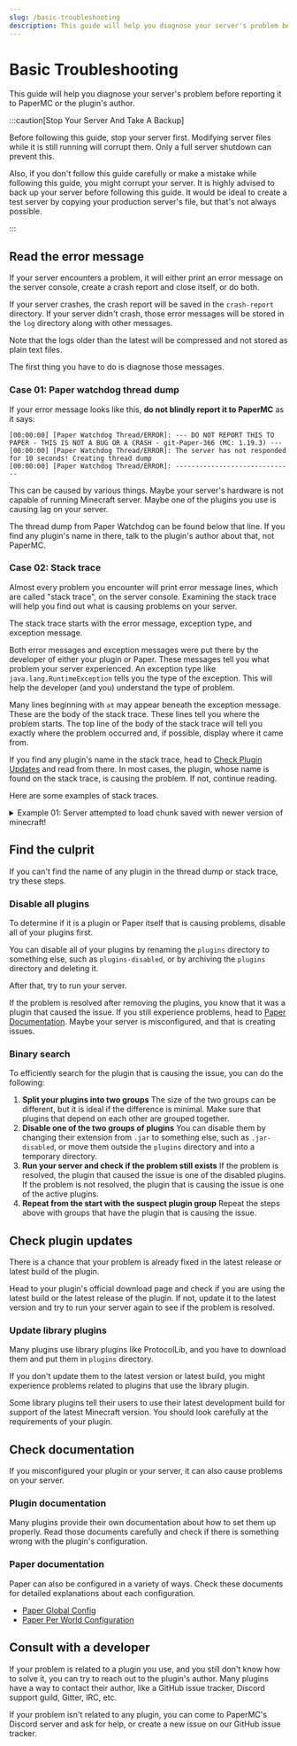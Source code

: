 ```yaml
---
slug: /basic-troubleshooting
description: This guide will help you diagnose your server's problem before reporting it to PaperMC or the plugin's author.
---
```


# Basic Troubleshooting

This guide will help you diagnose your server's problem before reporting it to PaperMC or the plugin's author.

:::caution[Stop Your Server And Take A Backup]

Before following this guide, stop your server first. Modifying server files while it is still running will corrupt them.
Only a full server shutdown can prevent this.

Also, if you don't follow this guide carefully or make a mistake while following this guide, you might corrupt your server. It is highly advised to back up your server before following this guide.
It would be ideal to create a test server by copying your production server's file, but that's not always possible.

:::

## Read the error message

If your server encounters a problem, it will either print an error message on the server console, create a crash report and close itself, or do both.

If your server crashes, the crash report will be saved in the `crash-report` directory.
If your server didn't crash, those error messages will be stored in the `log` directory along with other messages.

Note that the logs older than the latest will be compressed and not stored as plain text files.

The first thing you have to do is diagnose those messages.

### Case 01: Paper watchdog thread dump

If your error message looks like this, **do not blindly report it to PaperMC** as it says:

```
[00:00:00] [Paper Watchdog Thread/ERROR]: --- DO NOT REPORT THIS TO PAPER - THIS IS NOT A BUG OR A CRASH - git-Paper-366 (MC: 1.19.3) ---
[00:00:00] [Paper Watchdog Thread/ERROR]: The server has not responded for 10 seconds! Creating thread dump
[00:00:00] [Paper Watchdog Thread/ERROR]: ------------------------------
```

This can be caused by various things. Maybe your server's hardware is not capable of running Minecraft server. Maybe one of the plugins you use is causing lag on your server.

The thread dump from Paper Watchdog can be found below that line. If you find any plugin's name in there, talk to the plugin's author about that, not PaperMC.

### Case 02: Stack trace

Almost every problem you encounter will print error message lines, which are called "stack trace", on the server console. Examining the stack trace will help you find out what is causing problems on your server.

The stack trace starts with the error message, exception type, and exception message.

Both error messages and exception messages were put there by the developer of either your plugin or Paper. These messages tell you what problem your server experienced.
An exception type like `java.lang.RuntimeException` tells you the type of the exception. This will help the developer (and you) understand the type of problem.

Many lines beginning with `at` may appear beneath the exception message. These are the body of the stack trace. These lines tell you where the problem starts. The top line of the body of the stack trace will tell you exactly where the problem occurred and, if possible, display where it came from.

If you find any plugin's name in the stack trace, head to [Check Plugin Updates](#check-plugin-updates) and read from there. In most cases, the plugin, whose name is found on the stack trace, is causing the problem. If not, continue reading.

Here are some examples of stack traces.

<details>
  <summary>Example 01: Server attempted to load chunk saved with newer version of minecraft!</summary>

```
[00:00:00 WARN]: java.lang.RuntimeException: Server attempted to load chunk saved with newer version of minecraft! 3218 > 3120
```

You tried to load the world generated with a higher version of Minecraft. You cannot do this.
If you don't have any backup of your world before the chunk version update, you must use your updated world with a higher version of Minecraft.

</details>

## Find the culprit

If you can't find the name of any plugin in the thread dump or stack trace, try these steps.

### Disable all plugins

To determine if it is a plugin or Paper itself that is causing problems, disable all of your plugins first.

You can disable all of your plugins by renaming the `plugins` directory to something else, such as `plugins-disabled`, or by archiving the `plugins` directory and deleting it.

After that, try to run your server.

If the problem is resolved after removing the plugins, you know that it was a plugin that caused the issue.
If you still experience problems, head to [Paper Documentation](#paper-documentation). Maybe your server is misconfigured, and that is creating issues.

### Binary search

To efficiently search for the plugin that is causing the issue, you can do the following:

1. **Split your plugins into two groups**
   The size of the two groups can be different, but it is ideal if the difference is minimal. Make sure that plugins that depend on each other are grouped together.
2. **Disable one of the two groups of plugins**
   You can disable them by changing their extension from `.jar` to something else, such as `.jar-disabled`, or move them outside the `plugins` directory and into a temporary directory.
3. **Run your server and check if the problem still exists**
   If the problem is resolved, the plugin that caused the issue is one of the disabled plugins.
   If the problem is not resolved, the plugin that is causing the issue is one of the active plugins.
4. **Repeat from the start with the suspect plugin group**
   Repeat the steps above with groups that have the plugin that is causing the issue.

## Check plugin updates

There is a chance that your problem is already fixed in the latest release or latest build of the plugin.

Head to your plugin's official download page and check if you are using the latest build or the latest release of the plugin. If not, update it to the latest version and try to run your server again to see if the problem is resolved.

### Update library plugins

Many plugins use library plugins like ProtocolLib, and you have to download them and put them in `plugins` directory.

If you don't update them to the latest version or latest build, you might experience problems related to plugins that use the library plugin.

Some library plugins tell their users to use their latest development build for support of the latest Minecraft version. You should look carefully at the requirements of your plugin.

## Check documentation

If you misconfigured your plugin or your server, it can also cause problems on your server.

### Plugin documentation

Many plugins provide their own documentation about how to set them up properly. Read those documents carefully and check if there is something wrong with the plugin's configuration.

### Paper documentation

Paper can also be configured in a variety of ways. Check these documents for detailed explanations about each configuration.

* [Paper Global Config](../reference/configuration/global-configuration.mdx)
* [Paper Per World Configuration](../reference/configuration/world-configuration.mdx)

## Consult with a developer

If your problem is related to a plugin you use, and you still don't know how to solve it, you can try to reach out to the plugin's author.
Many plugins have a way to contact their author, like a GitHub issue tracker, Discord support guild, Gitter, IRC, etc.

If your problem isn't related to any plugin, you can come to PaperMC's Discord server and ask for help, or create a new issue on our GitHub issue tracker.
